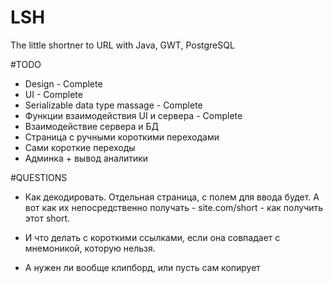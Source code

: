 # LSH

The little shortner to URL with Java, GWT, PostgreSQL

#TODO
- Design - Complete
- UI - Complete
- Serializable data type massage - Complete
- Функции взаимодействия UI и сервера - Complete
- Взаимодействие сервера и БД
- Страница с ручными короткими переходами
- Сами короткие переходы
- Админка + вывод аналитики



#QUESTIONS

- Как декодировать. Отдельная страница, с полем для ввода будет. А вот как их непосредственно получать - site.com/short  - как получить этот short.

- И что делать с короткими ссылками, если она совпадает с мнемоникой, которую нельзя.

- А нужен ли вообще клипборд, или пусть сам копирует 